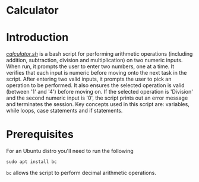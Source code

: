 # Calculator

# Introduction

[_calculator.sh_](calculator.sh) is a bash script for performing arithmetic operations (including addition, subtraction, division and multiplication) on two numeric inputs. When run, it prompts the user to enter two numbers, one at a time. It verifies that each input is numeric before moving onto the next task in the script. After entering two valid inputs, it prompts the user to pick an operation to be performed. It also ensures the selected operation is valid (between '1' and '4') before moving on. If the selected operation is 'Division' and the second numeric input is '0', the script prints out an error message and terminates the session.
Key concepts used in this script are: variables, while loops, case statements and if statements.

# Prerequisites

For an Ubuntu distro you'll need to run the following

```
sudo apt install bc
```

`bc` allows the script to perform decimal arithmetic operations.
